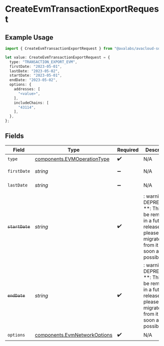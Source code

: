 # CreateEvmTransactionExportRequest

## Example Usage

```typescript
import { CreateEvmTransactionExportRequest } from "@avalabs/avacloud-sdk/models/components";

let value: CreateEvmTransactionExportRequest = {
  type: "TRANSACTION_EXPORT_EVM",
  firstDate: "2023-05-01",
  lastDate: "2023-05-02",
  startDate: "2023-05-01",
  endDate: "2023-05-02",
  options: {
    addresses: [
      "<value>",
    ],
    includeChains: [
      "43114",
    ],
  },
};
```

## Fields

| Field                                                                                                                   | Type                                                                                                                    | Required                                                                                                                | Description                                                                                                             | Example                                                                                                                 |
| ----------------------------------------------------------------------------------------------------------------------- | ----------------------------------------------------------------------------------------------------------------------- | ----------------------------------------------------------------------------------------------------------------------- | ----------------------------------------------------------------------------------------------------------------------- | ----------------------------------------------------------------------------------------------------------------------- |
| `type`                                                                                                                  | [components.EVMOperationType](../../models/components/evmoperationtype.md)                                              | :heavy_check_mark:                                                                                                      | N/A                                                                                                                     |                                                                                                                         |
| `firstDate`                                                                                                             | *string*                                                                                                                | :heavy_minus_sign:                                                                                                      | N/A                                                                                                                     | 2023-05-01                                                                                                              |
| `lastDate`                                                                                                              | *string*                                                                                                                | :heavy_minus_sign:                                                                                                      | N/A                                                                                                                     | 2023-05-02                                                                                                              |
| ~~`startDate`~~                                                                                                         | *string*                                                                                                                | :heavy_check_mark:                                                                                                      | : warning: ** DEPRECATED **: This will be removed in a future release, please migrate away from it as soon as possible. | 2023-05-01                                                                                                              |
| ~~`endDate`~~                                                                                                           | *string*                                                                                                                | :heavy_check_mark:                                                                                                      | : warning: ** DEPRECATED **: This will be removed in a future release, please migrate away from it as soon as possible. | 2023-05-02                                                                                                              |
| `options`                                                                                                               | [components.EvmNetworkOptions](../../models/components/evmnetworkoptions.md)                                            | :heavy_check_mark:                                                                                                      | N/A                                                                                                                     |                                                                                                                         |
